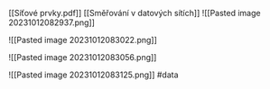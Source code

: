 [[Síťové prvky.pdf]]
[[Směřování v datových sítích]]
![[Pasted image 20231012082937.png]]

![[Pasted image 20231012083022.png]]

![[Pasted image 20231012083056.png]]

![[Pasted image 20231012083125.png]]
#data 